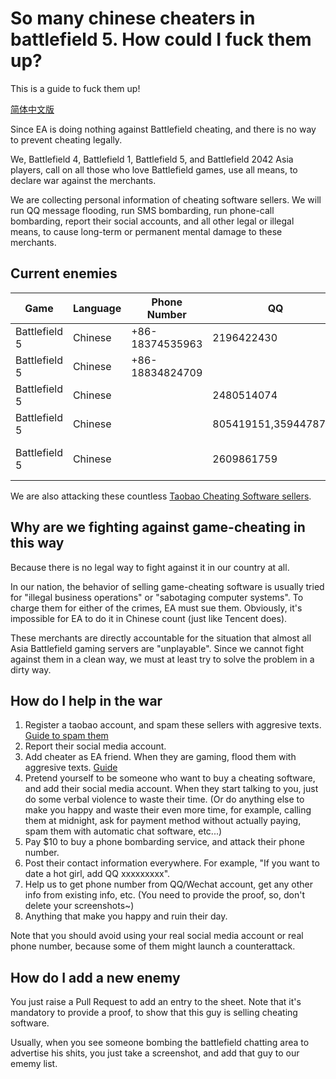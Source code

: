 # So many chinese cheaters in battlefield 5. How could I fuck them up?

This is a guide to fuck them up!

[简体中文版](./README_zh_CN.md)

Since EA is doing nothing against Battlefield cheating, and there is no way to prevent cheating legally. 

We, Battlefield 4, Battlefield 1, Battlefield 5, and Battlefield 2042 Asia players, call on all those who love Battlefield games, use all means, to declare war against the merchants. 

We are collecting personal information of cheating software sellers. We will run QQ message flooding, run SMS bombarding, run phone-call bombarding, report their social accounts, and all other legal or illegal means, to cause long-term or permanent mental damage to these merchants. 

## Current enemies

|Game         |Language|Phone Number   |QQ        |QQ Group  |WeChat|Baidu Netdisk|Proof              |
|-------------|--------|---------------|----------|----------|------|-------------|-------------------|
|Battlefield 5|Chinese |+86-18374535963|2196422430|          |      |qsesqw       |[link](proof/1.png)|
|Battlefield 5|Chinese |+86-18834824709|          |          |      |             |[link](proof/630.png)|
|Battlefield 5|Chinese |               |2480514074|579472830 |      |             |[link](proof/2.png)|
|Battlefield 5|Chinese |     |805419151,3594478715|117417842 |      |             |[3](proof/3.jpg) [4](proof/4.png) [5](proof/5.png) [6](proof/6.png)|
|Battlefield 5|Chinese |               |2609861759|368353301 |      |             |[1](proof/01cec8c69436.png) [2](proof/0d5c3ce63d1f.png) [3](proof/290a00951aec.png) [4](proof/7203c3a2271d.png) [5](proof/be53d32fc772.jpg) [6](proof/ef8671d2497a.png) [7](proof/febfb3b72d6c.png)|

We are also attacking these countless [Taobao Cheating Software sellers](proof/taobao.png).

## Why are we fighting against game-cheating in this way

Because there is no legal way to fight against it in our country at all. 

In our nation, the behavior of selling game-cheating software is usually tried for "illegal business operations" or "sabotaging computer systems". To charge them for either of the crimes, EA must sue them. Obviously, it's impossible for EA to do it in Chinese count (just like Tencent does). 

These merchants are directly accountable for the situation that almost all Asia Battlefield gaming servers are "unplayable". Since we cannot fight against them in a clean way, we must at least try to solve the problem in a dirty way. 

## How do I help in the war

1. Register a taobao account, and spam these sellers with aggresive texts. [Guide to spam them](taobao-howto.md)
1. Report their social media account. 
1. Add cheater as EA friend. When they are gaming, flood them with aggresive texts. [Guide](taobao-howto.md)
1. Pretend yourself to be someone who want to buy a cheating software, and add their social media account. When they start talking to you, just do some verbal violence to waste their time. (Or do anything else to make you happy and waste their even more time, for example, calling them at midnight, ask for payment method without actually paying, spam them with automatic chat software, etc...)
1. Pay $10 to buy a phone bombarding service, and attack their phone number. 
1. Post their contact information everywhere. For example, "If you want to date a hot girl, add QQ xxxxxxxxx". 
1. Help us to get phone number from QQ/Wechat account, get any other info from existing info, etc. (You need to provide the proof, so, don't delete your screenshots~)
1. Anything that make you happy and ruin their day. 

Note that you should avoid using your real social media account or real phone number, because some of them might launch a counterattack. 

## How do I add a new enemy

You just raise a Pull Request to add an entry to the sheet. Note that it's mandatory to provide a proof, to show that this guy is selling cheating software. 

Usually, when you see someone bombing the battlefield chatting area to advertise his shits, you just take a screenshot, and add that guy to our ememy list. 

